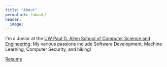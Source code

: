 ```yaml
---
title: "About"
permalink: /about/
header:
  image:
---
```


I'm a Junior at the [UW Paul G. Allen School of Computer Science and Engineering](www.cs.washington.edu). My various passions include Software Development, Machine Learning, Computer Security, and hiking!

[Resume](https://github.com/OwenDaley18/OwenDaley.github.io/blob/master/_pages/Resume%20-%20Google%20Docs.pdf)
